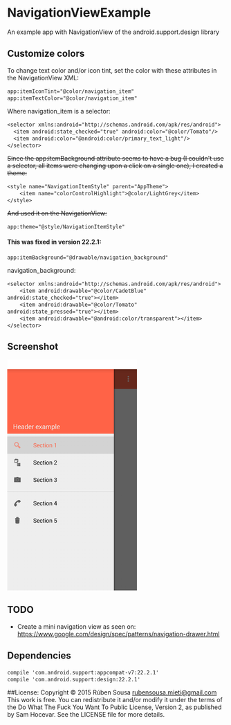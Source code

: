 # NavigationViewExample
An example app with NavigationView of the android.support.design library

## Customize colors

To change text color and/or icon tint, set the color with these attributes in the NavigationView XML:

    app:itemIconTint="@color/navigation_item"
    app:itemTextColor="@color/navigation_item"

Where navigation_item is a selector:

    <selector xmlns:android="http://schemas.android.com/apk/res/android">
      <item android:state_checked="true" android:color="@color/Tomato"/>
      <item android:color="@android:color/primary_text_light"/>
    </selector>

~~Since the app:itemBackground attribute seems to have a bug
(I couldn't use a selector, all items were changing upon a click on a single one),
I created a theme:~~

    <style name="NavigationItemStyle" parent="AppTheme">
        <item name="colorControlHighlight">@color/LightGrey</item>
    </style>

~~And used it on the NavigationView:~~

    app:theme="@style/NavigationItemStyle"
    
#### This was fixed in version 22.2.1:

    app:itemBackground="@drawable/navigation_background"

navigation_background:
    
    <selector xmlns:android="http://schemas.android.com/apk/res/android">
        <item android:drawable="@color/CadetBlue" android:state_checked="true"></item>
        <item android:drawable="@color/Tomato" android:state_pressed="true"></item>
        <item android:drawable="@android:color/transparent"></item>
    </selector>

## Screenshot
<img src="screenshots/navigationview.png" width="300">

## TODO
- Create a mini navigation view as seen on: https://www.google.com/design/spec/patterns/navigation-drawer.html


## Dependencies

    compile 'com.android.support:appcompat-v7:22.2.1'
    compile 'com.android.support:design:22.2.1'


##License:
    Copyright © 2015 Rúben Sousa rubensousa.mieti@gmail.com 
    This work is free. You can redistribute it and/or modify it under the terms
    of the Do What The Fuck You Want To Public License, Version 2, as published by Sam Hocevar.
    See the LICENSE file for more details.
